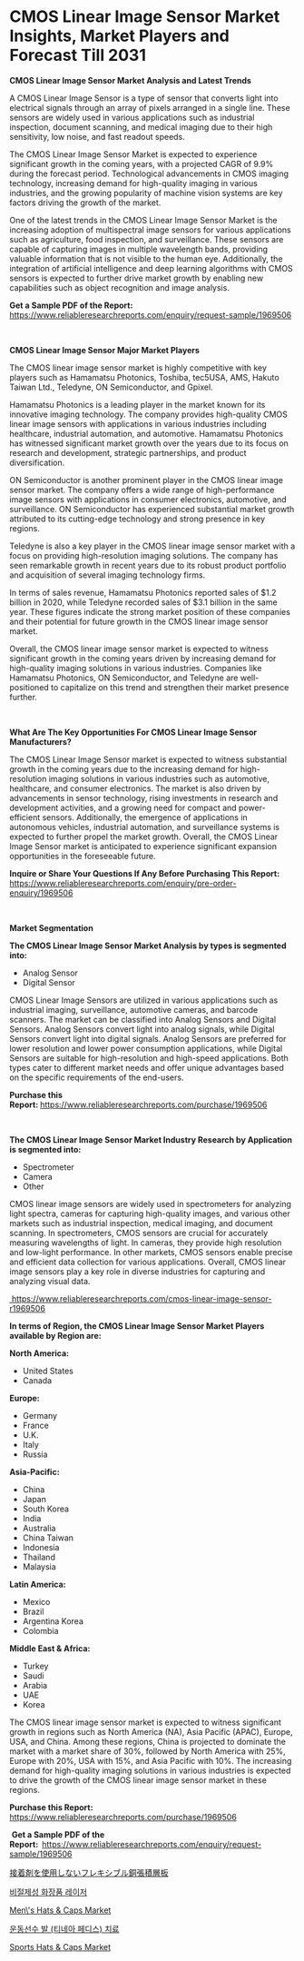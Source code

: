 <p><h1>CMOS Linear Image Sensor Market Insights, Market Players and Forecast Till 2031</h1></p><p><strong>CMOS Linear Image Sensor Market Analysis and Latest Trends</strong></p>
<p><p>A CMOS Linear Image Sensor is a type of sensor that converts light into electrical signals through an array of pixels arranged in a single line. These sensors are widely used in various applications such as industrial inspection, document scanning, and medical imaging due to their high sensitivity, low noise, and fast readout speeds.</p><p>The CMOS Linear Image Sensor Market is expected to experience significant growth in the coming years, with a projected CAGR of 9.9% during the forecast period. Technological advancements in CMOS imaging technology, increasing demand for high-quality imaging in various industries, and the growing popularity of machine vision systems are key factors driving the growth of the market.</p><p>One of the latest trends in the CMOS Linear Image Sensor Market is the increasing adoption of multispectral image sensors for various applications such as agriculture, food inspection, and surveillance. These sensors are capable of capturing images in multiple wavelength bands, providing valuable information that is not visible to the human eye. Additionally, the integration of artificial intelligence and deep learning algorithms with CMOS sensors is expected to further drive market growth by enabling new capabilities such as object recognition and image analysis.</p></p>
<p><strong>Get a Sample PDF of the Report:&nbsp;</strong> <a href="https://www.reliableresearchreports.com/enquiry/request-sample/1969506">https://www.reliableresearchreports.com/enquiry/request-sample/1969506</a></p>
<p>&nbsp;</p>
<p><strong>CMOS Linear Image Sensor Major Market Players</strong></p>
<p><p>The CMOS linear image sensor market is highly competitive with key players such as Hamamatsu Photonics, Toshiba, tec5USA, AMS, Hakuto Taiwan Ltd., Teledyne, ON Semiconductor, and Gpixel. </p><p>Hamamatsu Photonics is a leading player in the market known for its innovative imaging technology. The company provides high-quality CMOS linear image sensors with applications in various industries including healthcare, industrial automation, and automotive. Hamamatsu Photonics has witnessed significant market growth over the years due to its focus on research and development, strategic partnerships, and product diversification.</p><p>ON Semiconductor is another prominent player in the CMOS linear image sensor market. The company offers a wide range of high-performance image sensors with applications in consumer electronics, automotive, and surveillance. ON Semiconductor has experienced substantial market growth attributed to its cutting-edge technology and strong presence in key regions.</p><p>Teledyne is also a key player in the CMOS linear image sensor market with a focus on providing high-resolution imaging solutions. The company has seen remarkable growth in recent years due to its robust product portfolio and acquisition of several imaging technology firms.</p><p>In terms of sales revenue, Hamamatsu Photonics reported sales of $1.2 billion in 2020, while Teledyne recorded sales of $3.1 billion in the same year. These figures indicate the strong market position of these companies and their potential for future growth in the CMOS linear image sensor market. </p><p>Overall, the CMOS linear image sensor market is expected to witness significant growth in the coming years driven by increasing demand for high-quality imaging solutions in various industries. Companies like Hamamatsu Photonics, ON Semiconductor, and Teledyne are well-positioned to capitalize on this trend and strengthen their market presence further.</p></p>
<p>&nbsp;</p>
<p><strong>What Are The Key Opportunities For CMOS Linear Image Sensor Manufacturers?</strong></p>
<p><p>The CMOS Linear Image Sensor market is expected to witness substantial growth in the coming years due to the increasing demand for high-resolution imaging solutions in various industries such as automotive, healthcare, and consumer electronics. The market is also driven by advancements in sensor technology, rising investments in research and development activities, and a growing need for compact and power-efficient sensors. Additionally, the emergence of applications in autonomous vehicles, industrial automation, and surveillance systems is expected to further propel the market growth. Overall, the CMOS Linear Image Sensor market is anticipated to experience significant expansion opportunities in the foreseeable future.</p></p>
<p><strong>Inquire or Share Your Questions If Any Before Purchasing This Report:</strong> <a href="https://www.reliableresearchreports.com/enquiry/pre-order-enquiry/1969506">https://www.reliableresearchreports.com/enquiry/pre-order-enquiry/1969506</a></p>
<p>&nbsp;</p>
<p><strong>Market Segmentation</strong></p>
<p><strong>The CMOS Linear Image Sensor Market Analysis by types is segmented into:</strong></p>
<p><ul><li>Analog Sensor</li><li>Digital Sensor</li></ul></p>
<p><p>CMOS Linear Image Sensors are utilized in various applications such as industrial imaging, surveillance, automotive cameras, and barcode scanners. The market can be classified into Analog Sensors and Digital Sensors. Analog Sensors convert light into analog signals, while Digital Sensors convert light into digital signals. Analog Sensors are preferred for lower resolution and lower power consumption applications, while Digital Sensors are suitable for high-resolution and high-speed applications. Both types cater to different market needs and offer unique advantages based on the specific requirements of the end-users.</p></p>
<p><strong>Purchase this Report:&nbsp;</strong><a href="https://www.reliableresearchreports.com/purchase/1969506">https://www.reliableresearchreports.com/purchase/1969506</a></p>
<p>&nbsp;</p>
<p><strong>The CMOS Linear Image Sensor Market Industry Research by Application is segmented into:</strong></p>
<p><ul><li>Spectrometer</li><li>Camera</li><li>Other</li></ul></p>
<p><p>CMOS linear image sensors are widely used in spectrometers for analyzing light spectra, cameras for capturing high-quality images, and various other markets such as industrial inspection, medical imaging, and document scanning. In spectrometers, CMOS sensors are crucial for accurately measuring wavelengths of light. In cameras, they provide high resolution and low-light performance. In other markets, CMOS sensors enable precise and efficient data collection for various applications. Overall, CMOS linear image sensors play a key role in diverse industries for capturing and analyzing visual data.</p></p>
<p><a href="https://www.reliableresearchreports.com/cmos-linear-image-sensor-r1969506">&nbsp;https://www.reliableresearchreports.com/cmos-linear-image-sensor-r1969506</a></p>
<p><strong>In terms of Region, the CMOS Linear Image Sensor Market Players available by Region are:</strong></p>
<p>
    <p> <strong> North America: </strong>
        <ul>
            <li>United States</li>
            <li>Canada</li>
        </ul>
        </p> 
    <p> <strong> Europe: </strong>
        <ul>
            <li>Germany</li>
            <li>France</li>
            <li>U.K.</li>
            <li>Italy</li>
            <li>Russia</li>
        </ul>
        </p> 
    <p> <strong> Asia-Pacific: </strong>
        <ul>
            <li>China</li>
            <li>Japan</li>
            <li>South Korea</li>
            <li>India</li>
            <li>Australia</li>
            <li>China Taiwan</li>
            <li>Indonesia</li>
            <li>Thailand</li>
            <li>Malaysia</li>
        </ul>
        </p> 
    <p> <strong> Latin America: </strong>
        <ul>
            <li>Mexico</li>
            <li>Brazil</li>
            <li>Argentina Korea</li>
            <li>Colombia</li>
        </ul>
        </p> 
    <p> <strong> Middle East & Africa: </strong>
        <ul>
            <li>Turkey</li>
            <li>Saudi</li>
            <li>Arabia</li>
            <li>UAE</li>
            <li>Korea</li>
        </ul>
    </p>
    </p>
<p><p>The CMOS linear image sensor market is expected to witness significant growth in regions such as North America (NA), Asia Pacific (APAC), Europe, USA, and China. Among these regions, China is projected to dominate the market with a market share of 30%, followed by North America with 25%, Europe with 20%, USA with 15%, and Asia Pacific with 10%. The increasing demand for high-quality imaging solutions in various industries is expected to drive the growth of the CMOS linear image sensor market in these regions.</p></p>
<p><strong>Purchase this Report: </strong><a href="https://www.reliableresearchreports.com/purchase/1969506">https://www.reliableresearchreports.com/purchase/1969506</a></p>
<p>&nbsp;<strong>Get a Sample PDF of the Report:&nbsp;&nbsp;</strong><a href="https://www.reliableresearchreports.com/enquiry/request-sample/1969506">https://www.reliableresearchreports.com/enquiry/request-sample/1969506</a></p>
<p><strong></strong></p>
<p><p><a href="https://github.com/ChloeConn27/Market-Research-Report-List-1/blob/main/8223961146807.md">接着剤を使用しないフレキシブル銅張積層板</a></p><p><a href="https://github.com/HarrisonKitto2022/Market-Research-Report-List-1/blob/main/4915902155741.md">비절제성 화장품 레이저</a></p><p><a href="https://github.com/muhammadasraf467/Market-Research-Report-List-1/blob/main/mens-hats-caps-market.md">Men\'s Hats & Caps Market</a></p><p><a href="https://github.com/courtney23pratt/Market-Research-Report-List-1/blob/main/6802407155740.md">운동선수 발 (티네아 페디스) 치료</a></p><p><a href="https://github.com/gikababa4/Market-Research-Report-List-1/blob/main/sports-hats-caps-market.md">Sports Hats & Caps Market</a></p></p>